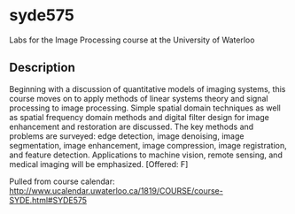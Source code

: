 # syde575

Labs for the Image Processing course at the University of Waterloo

## Description

Beginning with a discussion of quantitative models of imaging systems, this course moves on to apply methods of linear systems theory and signal processing to image processing. Simple spatial domain techniques as well as spatial frequency domain methods and digital filter design for image enhancement and restoration are discussed. The key methods and problems are surveyed: edge detection, image denoising, image segmentation, image enhancement, image compression, image registration, and feature detection. Applications to machine vision, remote sensing, and medical imaging will be emphasized. [Offered: F]

Pulled from course calendar: http://www.ucalendar.uwaterloo.ca/1819/COURSE/course-SYDE.html#SYDE575
